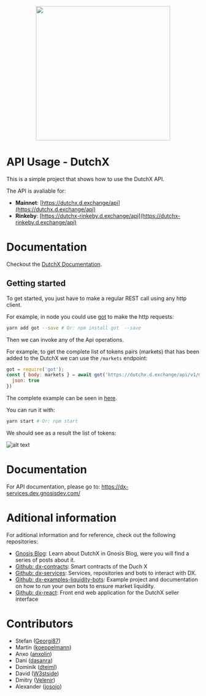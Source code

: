 <p align="center">
  <img width="350px" src="http://dutchx.readthedocs.io/en/latest/_static/DutchX-logo_blue.svg" />
</p>


# API Usage - DutchX
This is a simple project that shows how to use the DutchX API.

The API is avaliable for:
  * **Mainnet**: [https://dutchx.d.exchange/api](https://dutchx.d.exchange/api)
  * **Rinkeby**: [https://dutchx-rinkeby.d.exchange/api](https://dutchx-rinkeby.d.exchange/api)

# Documentation
Checkout the [DutchX Documentation](http://dutchx.readthedocs.io/en/latest).

## Getting started
To get started, you just have to make a regular REST call using any http client.

For example, in node you could use [got](https://www.npmjs.com/package/got) to 
make the http requests:

```bash
yarn add got --save # Or: npm install got  --save
```

Then we can invoke any of the Api operations. 

For example, to get the complete list of tokens pairs (markets) that has been 
added to the DutchX we can use the `/markets` endpoint:

```js
got = require('got');
const { body: markets } = await got('https://dutchx.d.exchange/api/v1/markets', {
  json: true
})
```

The complete example can be seen in [here](index.js).

You can run it with:
```bash
yarn start # Or: npm start
```

We should see as a result the list of tokens:

![alt text](./docs/img/get-token-list.png "Get the list of token pairs from the API")

# Documentation
For API documentation, please go to:
https://dx-services.dev.gnosisdev.com/

# Aditional information
For aditional information and for reference, check out the following 
repositories:

* [Gnosis Blog](https://blog.gnosis.pm/tagged/dutchx): Learn about DutchX in 
Gnosis Blog, were you will find a series of posts about it.
* [Github: dx-contracts](https://github.com/gnosis/dx-contracts): Smart 
contracts of the Duch X
* [Github: dx-services](https://github.com/gnosis/dx-services): Services, 
repositories and bots to interact with DX.
* [Github: dx-examples-liquidity-bots](https://github.com/gnosis/): Example 
project and documentation on how to run your own bots to ensure market 
liquidity.
* [Github: dx-react](https://github.com/gnosis/dx-react): Front end web 
application for the DutchX seller interface


# Contributors
- Stefan ([Georgi87](https://github.com/Georgi87))
- Martin ([koeppelmann](https://github.com/koeppelmann))
- Anxo ([anxolin](https://github.com/anxolin))
- Dani ([dasanra](https://github.com/dasanra))
- Dominik ([dteiml](https://github.com/dteiml))
- David ([W3stside](https://github.com/w3stside))
- Dmitry ([Velenir](https://github.com/Velenir))
- Alexander ([josojo](https://github.com/josojo))